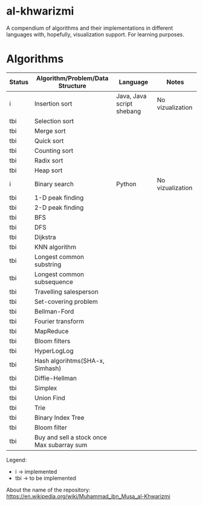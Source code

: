 # al-khwarizmi

A compendium of algorithms and their implementations in different languages with, hopefully, visualization support. For learning purposes.

# Algorithms

|Status   	|Algorithm/Problem/Data Structure                           |Language   	                |Notes   	        |
|---	    |---	                                                    |---	                        |---	            |
|i   	    |Insertion sort                                             |Java, Java script shebang      |No vizualization   |
|tbi   	    |Selection sort                                             |                               |                   |
|tbi   	    |Merge sort                                                 |                               |                   |
|tbi   	    |Quick sort                                                 |                               |                   |
|tbi   	    |Counting sort                                              |                               |                   |
|tbi   	    |Radix sort                                                 |                               |                   |
|tbi   	    |Heap sort                                                  |                               |                   |
|i   	    |Binary search                                              |Python   	                    |No vizualization   |
|tbi   	    |1-D peak finding                                           |                               |                   |
|tbi   	    |2-D peak finding                                           |                               |                   |
|tbi   	    |BFS                                                        |                               |                   |
|tbi   	    |DFS                                                        |                               |                   |
|tbi   	    |Dijkstra                                                   |                               |                   |
|tbi   	    |KNN algorithm                                              |                               |                   |
|tbi   	    |Longest common substring                                   |                               |                   |
|tbi   	    |Longest common subsequence                                 |                               |                   |
|tbi   	    |Travelling salesperson                                     |                               |                   |
|tbi   	    |Set-covering problem                                       |                               |                   |
|tbi   	    |Bellman-Ford                                               |                               |                   |
|tbi   	    |Fourier transform                                          |                               |                   |
|tbi   	    |MapReduce                                                  |                               |                   |
|tbi   	    |Bloom filters                                              |                               |                   |
|tbi   	    |HyperLogLog                                                |                               |                   |
|tbi   	    |Hash algorihtms(SHA-x, Simhash)                            |                               |                   |
|tbi   	    |Diffie-Hellman                                             |                               |                   |
|tbi   	    |Simplex                                                    |                               |                   |
|tbi   	    |Union Find                                                 |                               |                   |
|tbi   	    |Trie                                                       |                               |                   |
|tbi   	    |Binary Index Tree                                          |                               |                   |
|tbi   	    |Bloom filter                                               |                               |                   |
|tbi   	    |Buy and sell a stock once<br>Max subarray sum              |                               |                   |

Legend:
* i -> implemented
* tbi -> to be implemented

About the name of the repository: https://en.wikipedia.org/wiki/Muhammad_ibn_Musa_al-Khwarizmi
